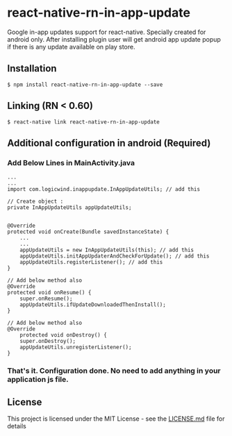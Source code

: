 # react-native-rn-in-app-update

Google in-app updates support for react-native. Specially created for android only. After installing plugin user will get android app update popup if there is any update available on play store.

## Installation

`$ npm install react-native-rn-in-app-update --save`

## Linking  (RN < 0.60)

`$ react-native link react-native-rn-in-app-update`


## Additional configuration in android (Required)

### Add Below Lines in MainActivity.java


```
...
...
import com.logicwind.inappupdate.InAppUpdateUtils; // add this

// Create object :  
private InAppUpdateUtils appUpdateUtils;


@Override
protected void onCreate(Bundle savedInstanceState) {
    ...
    ...
    appUpdateUtils = new InAppUpdateUtils(this); // add this
    appUpdateUtils.initAppUpdaterAndCheckForUpdate(); // add this
    appUpdateUtils.registerListener(); // add this
}

// Add below method also
@Override
protected void onResume() {
    super.onResume();
    appUpdateUtils.ifUpdateDownloadedThenInstall();
}

// Add below method also
@Override
    protected void onDestroy() {
    super.onDestroy();
    appUpdateUtils.unregisterListener();
}
```

### That's it. Configuration done. No need to add anything in your application js file.

## License

This project is licensed under the MIT License - see the [LICENSE.md](LICENSE) file for details